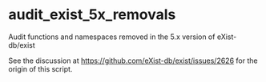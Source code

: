 # audit_exist_5x_removals
Audit functions and namespaces removed in the 5.x version of eXist-db/exist

See the discussion at https://github.com/eXist-db/exist/issues/2626 for the
origin of this script.
